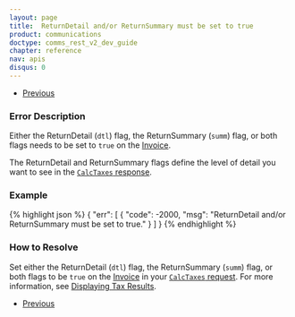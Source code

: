 ```yaml
---
layout: page
title:  ReturnDetail and/or ReturnSummary must be set to true
product: communications
doctype: comms_rest_v2_dev_guide
chapter: reference
nav: apis
disqus: 0
---
```


<ul class="pager">
  <li class="previous"><a href="/communications/dev-guide_rest_v2/reference/calculate-tax-errors/"><i class="glyphicon glyphicon-chevron-left"></i>Previous</a></li>
</ul>

<h3>Error Description</h3>
Either the ReturnDetail (<code>dtl</code>) flag, the ReturnSummary (<code>summ</code>) flag, or both flags needs to be set to <code>true</code> on the <a class="dev-guide-link" href="/communications/dev-guide_rest_v2/reference/invoice/">Invoice</a>.

The ReturnDetail and ReturnSummary flags define the level of detail you want to see in the <a class="dev-guide-link" href="/communications/dev-guide_rest_v2/reference/calc-taxes-response/"><code>CalcTaxes</code> response</a>.

<h3>Example</h3>
{% highlight json %}
{
  "err": [
    {
      "code": -2000,
      "msg": "ReturnDetail and/or ReturnSummary must be set to true."
    }
  ]
}
{% endhighlight %}

<h3>How to Resolve</h3>
Set either the ReturnDetail (<code>dtl</code>) flag, the ReturnSummary (<code>summ</code>) flag, or both flags to be <code>true</code> on the <a class="dev-guide-link" href="/communications/dev-guide_rest_v2/reference/invoice/">Invoice</a> in your <a class="dev-guide-link" href="/communications/dev-guide_rest_v2/reference/calc-taxes-request/"><code>CalcTaxes</code> request</a>.  For more information, see <a class="dev-guide-link" href="/communications/dev-guide_rest_v2/customizing-transactions/sample-transactions/displaying-tax-results/">Displaying Tax Results</a>.

<ul class="pager">
  <li class="previous"><a href="/communications/dev-guide_rest_v2/reference/calculate-tax-errors/"><i class="glyphicon glyphicon-chevron-left"></i>Previous</a></li>
</ul>